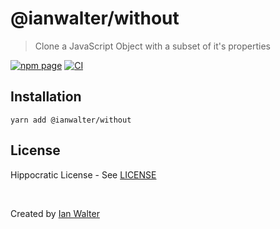 # @ianwalter/without
> Clone a JavaScript Object with a subset of it's properties

[![npm page][npmImage]][npmUrl]
[![CI][ciImage]][ciUrl]

## Installation

```console
yarn add @ianwalter/without
```

## License

Hippocratic License - See [LICENSE][licenseUrl]

&nbsp;

Created by [Ian Walter](https://ianwalter.dev)

[npmImage]: https://img.shields.io/npm/v/@ianwalter/without.svg
[npmUrl]: https://www.npmjs.com/package/@ianwalter/without
[ciImage]: https://github.com/ianwalter/without/workflows/CI/badge.svg
[ciUrl]: https://github.com/ianwalter/without/actions
[licenseUrl]: https://github.com/ianwalter/without/blob/master/LICENSE
